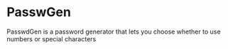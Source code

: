 # PasswGen
PasswdGen is a password generator that lets you choose whether to use numbers or special characters
